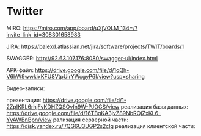 # Twitter
MIRO: https://miro.com/app/board/uXjVOLM_134=/?invite_link_id=308301658983

JIRA: https://balexd.atlassian.net/jira/software/projects/TWIT/boards/1

SWAGGER: http://92.63.107.176:8080/swagger-ui/index.html

APK-файл: https://drive.google.com/file/d/1oQh-V6hW9wwkixKFU8VtpUirYWcgyP6l/view?usp=sharing

Видео-записи:

  презентация: https://drive.google.com/file/d/1-2ZpIKRL6rhjFvKDHZQSOvIn9W-PJOGS/view
  реализация базы данных: https://drive.google.com/file/d/16TBqKA3jvZ89NbROjZxKL6-YyAWBnBpn/view
  рализация серверной части: https://disk.yandex.ru/i/QG6U3UGP2s2cIg
  реализация клиентской части: 
